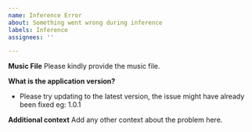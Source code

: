 ```yaml
---
name: Inference Error
about: Something went wrong during inference
labels: Inference
assignees: ''

---
```


**Music File**
Please kindly provide the music file.

**What is the application version?**
- Please try updating to the latest version, the issue might have already been fixed
eg: 1.0.1

**Additional context**
Add any other context about the problem here.
